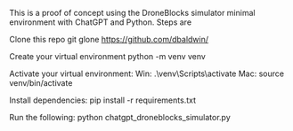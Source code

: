 This is a proof of concept using the DroneBlocks simulator minimal environment with ChatGPT and Python. Steps are

Clone this repo
git glone https://github.com/dbaldwin/

Create your virtual environment
python -m venv venv

Activate your virtual environment:
Win: .\venv\Scripts\activate
Mac: source venv/bin/activate

Install dependencies:
pip install -r requirements.txt

Run the following:
python chatgpt_droneblocks_simulator.py

